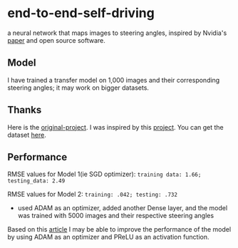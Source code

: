 # end-to-end-self-driving

a neural network that maps images to steering angles, inspired by Nvidia's [paper](https://arxiv.org/pdf/1604.07316v1.pdf) and open source software.

## Model
I have trained a transfer model on 1,000 images and their corresponding steering angles; it may work on bigger datasets.


## Thanks
Here is the [original-project](https://github.com/SullyChen/Autopilot-TensorFlow).
I was inspired by this [project](https://github.com/mankadronit/SelfDrivingCar).
You can get the dataset [here](https://github.com/SullyChen/driving-datasets).

## Performance 
RMSE values for Model 1(ie SGD optimizer): ```training data: 1.66; testing_data: 2.49```

RMSE values for Model 2: ```training: .042; testing: .732```
- used ADAM as an optimizer, added another Dense layer, and the model was trained with 5000 images and their respective steering angles

Based on this [article](http://cs229.stanford.edu/proj2016/report/BoutonHeyse-End-to-endDrivingControlsPredictionsFromImages.pdf) I may be able to
improve the performance of the model by using ADAM as an optimizer and PReLU as an activation function. 
  
